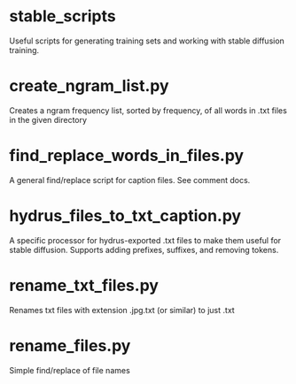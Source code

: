 # stable_scripts
Useful scripts for generating training sets and working with stable diffusion training.

# create_ngram_list.py
Creates a ngram frequency list, sorted by frequency, of all words in .txt files in the given directory

# find_replace_words_in_files.py
A general find/replace script for caption files. See comment docs.

# hydrus_files_to_txt_caption.py
A specific processor for hydrus-exported .txt files to make them useful for stable diffusion. Supports adding prefixes, suffixes, and removing tokens.

# rename_txt_files.py
Renames txt files with extension .jpg.txt (or similar) to just .txt

# rename_files.py
Simple find/replace of file names